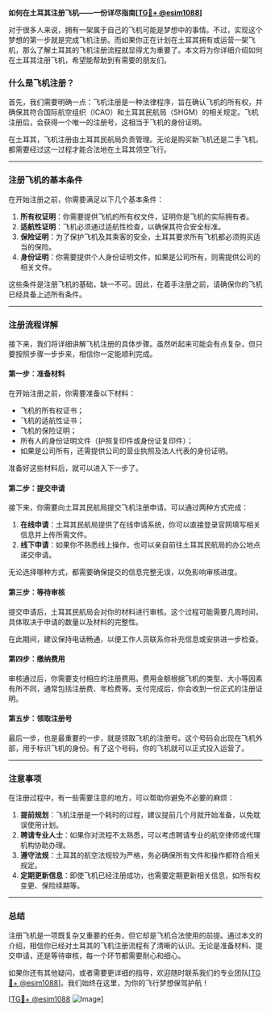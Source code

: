 **如何在土耳其注册飞机——一份详尽指南[[TG💪+ @esim1088](https://t.me/s/esim1088)]**

对于很多人来说，拥有一架属于自己的飞机可能是梦想中的事情。不过，实现这个梦想的第一步就是完成飞机注册。而如果你正在计划在土耳其拥有或运营一架飞机，那么了解土耳其的飞机注册流程就显得尤为重要了。本文将为你详细介绍如何在土耳其注册飞机，希望能帮助到有需要的朋友们。

### 什么是飞机注册？

首先，我们需要明确一点：飞机注册是一种法律程序，旨在确认飞机的所有权，并确保其符合国际航空组织（ICAO）和土耳其民航局（SHGM）的相关规定。飞机注册后，会获得一个唯一的注册号，这相当于飞机的身份证明。

在土耳其，飞机注册由土耳其民航局负责管理。无论是购买新飞机还是二手飞机，都需要经过这一过程才能合法地在土耳其领空飞行。

---

### 注册飞机的基本条件

在开始注册之前，你需要满足以下几个基本条件：

1. **所有权证明**：你需要提供飞机的所有权文件，证明你是飞机的实际拥有者。
2. **适航性证明**：飞机必须通过适航性检查，以确保其符合安全标准。
3. **保险证明**：为了保护飞机及其乘客的安全，土耳其要求所有飞机都必须购买适当的保险。
4. **身份证明**：你需要提供个人身份证明文件，如果是公司所有，则需提供公司的相关文件。

这些条件是注册飞机的基础，缺一不可。因此，在着手注册之前，请确保你的飞机已经具备上述所有条件。

---

### 注册流程详解

接下来，我们将详细讲解飞机注册的具体步骤。虽然听起来可能会有点复杂，但只要按照步骤一步步来，相信你一定能顺利完成。

#### 第一步：准备材料

在开始注册之前，你需要准备以下材料：

- 飞机的所有权证书；
- 飞机的适航性证书；
- 飞机的保险证明；
- 所有人的身份证明文件（护照复印件或身份证复印件）；
- 如果是公司所有，还需提供公司的营业执照及法人代表的身份证明。

准备好这些材料后，就可以进入下一步了。

#### 第二步：提交申请

接下来，你需要向土耳其民航局提交飞机注册申请。可以通过两种方式完成：

1. **在线申请**：土耳其民航局提供了在线申请系统，你可以直接登录官网填写相关信息并上传所需文件。
2. **线下申请**：如果你不熟悉线上操作，也可以亲自前往土耳其民航局的办公地点递交申请。

无论选择哪种方式，都需要确保提交的信息完整无误，以免影响审核进度。

#### 第三步：等待审核

提交申请后，土耳其民航局会对你的材料进行审核。这个过程可能需要几周时间，具体取决于申请的数量以及材料的完整性。

在此期间，建议保持电话畅通，以便工作人员联系你补充信息或安排进一步检查。

#### 第四步：缴纳费用

审核通过后，你需要支付相应的注册费用。费用金额根据飞机的类型、大小等因素有所不同，通常包括注册费、年检费等。支付完成后，你会收到一份正式的注册证明。

#### 第五步：领取注册号

最后一步，也是最重要的一步，就是领取飞机的注册号。这个号码会出现在飞机外部，用于标识飞机的身份。有了这个号码，你的飞机就可以正式投入运营了。

---

### 注意事项

在注册过程中，有一些需要注意的地方，可以帮助你避免不必要的麻烦：

1. **提前规划**：飞机注册是一个耗时的过程，建议提前几个月就开始准备，以免耽误使用计划。
2. **聘请专业人士**：如果你对流程不太熟悉，可以考虑聘请专业的航空律师或代理机构协助办理。
3. **遵守法规**：土耳其的航空法规较为严格，务必确保所有文件和操作都符合相关规定。
4. **定期更新信息**：即使飞机已经注册成功，也需要定期更新相关信息，如所有权变更、保险续期等。

---

### 总结

注册飞机是一项既复杂又重要的任务，但它却是飞机合法使用的前提。通过本文的介绍，相信你已经对土耳其的飞机注册流程有了清晰的认识。无论是准备材料、提交申请，还是等待审核，每一个环节都需要耐心和细心。

如果你还有其他疑问，或者需要更详细的指导，欢迎随时联系我们的专业团队[[TG💪+ @esim1088](https://t.me/s/esim1088)]。我们始终在这里，为你的飞行梦想保驾护航！

[[TG💪+ @esim1088](https://t.me/s/esim1088) ![Image](https://i.postimg.cc/4NQfJmqS/Snipaste-2025-05-13-00-14-12.png)]